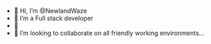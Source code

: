 - 👋 Hi, I’m @NewlandWaze
- 👀 I’m a Full stack developer
- 🌱 
- 💞️ I’m looking to collaborate on all friendly working environments...

<!---
NewlandWaze/NewlandWaze is a ✨ special ✨ repository because its `README.md` (this file) appears on your GitHub profile.
You can click the Preview link to take a look at your changes.
--->
